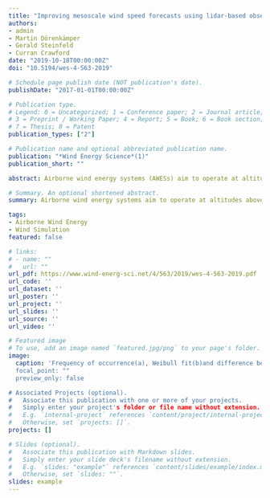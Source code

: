 ```yaml
---
title: "Improving mesoscale wind speed forecasts using lidar-based observation nudging for airborne wind energy systems"
authors:
- admin
- Martin Dörenkämper
- Gerald Steinfeld
- Curran Crawford
date: "2019-10-18T00:00:00Z"
doi: "10.5194/wes-4-563-2019"

# Schedule page publish date (NOT publication's date).
publishDate: "2017-01-01T00:00:00Z"

# Publication type.
# Legend: 0 = Uncategorized; 1 = Conference paper; 2 = Journal article;
# 3 = Preprint / Working Paper; 4 = Report; 5 = Book; 6 = Book section;
# 7 = Thesis; 8 = Patent
publication_types: ["2"]

# Publication name and optional abbreviated publication name.
publication: "*Wind Energy Science*(1)"
publication_short: ""

abstract: Airborne wind energy systems (AWESs) aim to operate at altitudes above conventional wind turbines where reliable high-resolution wind data are scarce. Wind light detection and ranging (lidar) measurements and mesoscale models both have their advantages and disadvantages when assessing the wind resource at such heights. This study investigates whether assimilating measurements into the mesoscale Weather Research and Forecasting (WRF) model using observation nudging generates a more accurate, complete data set. The impact of continuous observation nudging at multiple altitudes on simulated wind conditions is compared to an unnudged reference run and to the lidar measurements themselves. We compare the impact on wind speed and direction for individual days, average diurnal variability and long-term statistics. Finally, wind speed data are used to estimate the optimal traction power and operating altitudes of AWES. Observation nudging improves the WRF accuracy at the measurement location. Close to the surface the impact of nudging is limited as effects of the air–surface interaction dominate but becomes more prominent at mid-altitudes and decreases towards high altitudes. The wind speed frequency distribution shows a multi-modality caused by changing atmospheric stability conditions. Therefore, wind speed profiles are categorized into various stability conditions. Based on a simplified AWES model, the most probable optimal altitude is between 200 and 600 m. This wide range of heights emphasizes the benefit of such systems to dynamically adjust their operating altitude.

# Summary. An optional shortened abstract.
summary: Airborne wind energy systems aim to operate at altitudes above conventional wind turbines where reliable high-resolution wind data are scarce. Wind measurements and computational simulations both have advantages and disadvantages when assessing the wind resource at such heights. This article investigates whether assimilating measurements into the model generates a more accurate wind data set up to 1100 m. These wind data sets are used to estimate optimal AWES operating altitudes and power.

tags:
- Airborne Wind Energy
- Wind Simulation
featured: false

# links:
# - name: ""
#   url: ""
url_pdf: https://www.wind-energ-sci.net/4/563/2019/wes-4-563-2019.pdf
url_code: ''
url_dataset: ''
url_poster: ''
url_project: ''
url_slides: ''
url_source: ''
url_video: ''

# Featured image
# To use, add an image named `featured.jpg/png` to your page's folder. 
image:
  caption: 'Frequency of occurrence(a), Weibull fit(b)and difference between the two(c)for the 6-month lidar measurements (top row),6-month OBS model (second row), 6-month NoOBS model (third row) and 12-month NoOBS (bottom row). All data (not filtered by lidardata availability) were used for the WRF data set.
  focal_point: ""
  preview_only: false

# Associated Projects (optional).
#   Associate this publication with one or more of your projects.
#   Simply enter your project's folder or file name without extension.
#   E.g. `internal-project` references `content/project/internal-project/index.md`.
#   Otherwise, set `projects: []`.
projects: []

# Slides (optional).
#   Associate this publication with Markdown slides.
#   Simply enter your slide deck's filename without extension.
#   E.g. `slides: "example"` references `content/slides/example/index.md`.
#   Otherwise, set `slides: ""`.
slides: example
---
```

